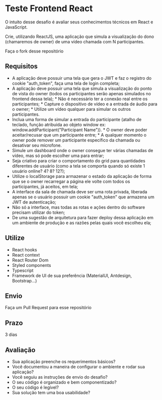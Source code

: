 # Teste Frontend React

  O intuito desse desafio é avaliar seus conhecimentos técnicos em React e JavaScript.

  Crie, utilizando ReactJS, uma aplicação que simula a visualização do dono (chamaremos de owner) de uma vídeo chamada com N participantes.

  Faça o fork desse repositório

## Requisitos
  - A aplicação deve possuir uma tela que gera o JWT e faz o registro do cookie "auth_token", faça uma tela de login completa;
  - A aplicação deve possuir uma tela que simula a visualização do ponto de vista do owner (todos os participantes serão apenas simulados no frontend dessa tela);
          * Não é necessário ter a conexão real entre os participantes;
          * Capture o dispositivo de vídeo e a entrada de áudio para o owner;
          * Utilize um vídeo qualquer para simular os outros participantes.
  - Inclua uma forma de simular a entrada do participante (atalho de teclado, função atribuida ao objeto window ex: window.addParticipant("Participant Name")).
          * O owner deve poder aceitar/recusar que um participante entre;
          * A qualquer momento o owner pode remover um participante específico da chamada ou desativar seu microfone.
  - Simule um dashboard onde o owner consegue ter várias chamadas de vídeo, mas só pode escolher uma para entrar;
  - Seja criativo para criar o comportamento do grid para quantidades diferentes de usuário (como a tela se comporta quando só existe 1 usuário online? 4? 8? 12?);
  - Utilize o localStorage para armazenar o estado da aplicação de forma que se o owner recarregar a página ele volte com todos os participantes, já aceitos, em tela;
  - A interface da sala de chamada deve ser uma rota privada, liberada apenas se o usuário possuir um cookie "auth_token" que armazena um JWT de autenticação;
  - Não só a interface, mas todas as rotas e ações dentro do software precisam utilizar do token;
  - De uma sugestão de arquitetura para fazer deploy dessa aplicação em um ambiente de produção e as razões pelas quais você escolheu ela;

## Utilize
  - React hooks
  - React context
  - React Router Dom
  - Styled components
  - Typescript
  - Framework de UI de sua preferência (MaterialUI, Antdesign, Bootstrap...)

## Envio
  Faça um Pull Request para esse repositório


## Prazo
  3 dias

## Avaliação

  - Sua aplicação preenche os requerimentos básicos?
  - Você documentou a maneira de configurar o ambiente e rodar sua aplicação?
  - Você seguiu as instruções de envio do desafio?
  - O seu código é organizado e bem componentizado?
  - O seu código é legível?
  - Sua solução tem uma boa usabilidade?
